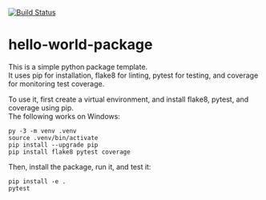 [![Build Status](https://github.com/nmucke/IISc-campus-WDN/actions/workflows/CI.yml/badge.svg?event=push)](https://github.com/nmucke/IISc-campus-WDN/actions)

# hello-world-package

This is a simple python package template.  
It uses pip for installation, flake8 for linting, pytest for testing, and coverage for monitoring test coverage.

To use it, first create a virtual environment, and install flake8, pytest, and coverage using pip.  
The following works on Windows: 
```
py -3 -m venv .venv
source .venv/bin/activate
pip install --upgrade pip
pip install flake8 pytest coverage
```

Then, install the package, run it, and test it:
```
pip install -e .
pytest
```
